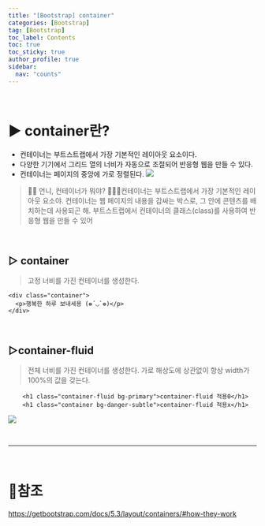 ```yaml
---
title: "[Bootstrap] container"
categories: [Bootstrap]
tag: [Bootstrap]
toc_label: Contents
toc: true
toc_sticky: true
author_profile: true
sidebar:
  nav: "counts"
---
```


<br>

# ▶ container란?

- 컨테이너는 부트스트랩에서 가장 기본적인 레이아웃 요소이다.
- 다양한 기기에서 그리드 열의 너비가 자동으로 조절되어 반응형 웹을 만들 수 있다.
- 컨테이너는 페이지의 중앙에 가로 정렬된다.
  ![](https://velog.velcdn.com/images/sieunpark/post/69298e9e-9f78-469e-86fb-6f7d8d0a6716/image.png)

> 👶🏻 언니, 컨테이너가 뭐야?
> 👩🏻‍💻컨테이너는 부트스트랩에서 가장 기본적인 레이아웃 요소야.
> 컨테이너는 웹 페이지의 내용을 감싸는 박스로, 그 안에 콘텐츠를 배치하는데 사용되곤 해.
> 부트스트랩에서 컨테이너의 클래스(class)를 사용하여 반응형 웹을 만들 수 있어

<br>

## ▷ container

> 고정 너비를 가진 컨테이너를 생성한다.

```
<div class="container">
  <p>행복한 하루 보내세용 (❁´◡`❁)</p>
</div>
```

 <br>

## ▷container-fluid

> 전체 너비를 가진 컨테이너를 생성한다.
> 가로 해상도에 상관없이 항상 width가 100%의 값을 갖는다.

```
    <h1 class="container-fluid bg-primary">container-fluid 적용0</h1>
    <h1 class="container bg-danger-subtle">container-fluid 적용x</h1>
```

![](https://velog.velcdn.com/images/sieunpark/post/a06af7cb-810d-40c3-941d-548150929ed7/image.gif)

<br>

---

<br>

# 📎참조

https://getbootstrap.com/docs/5.3/layout/containers/#how-they-work
